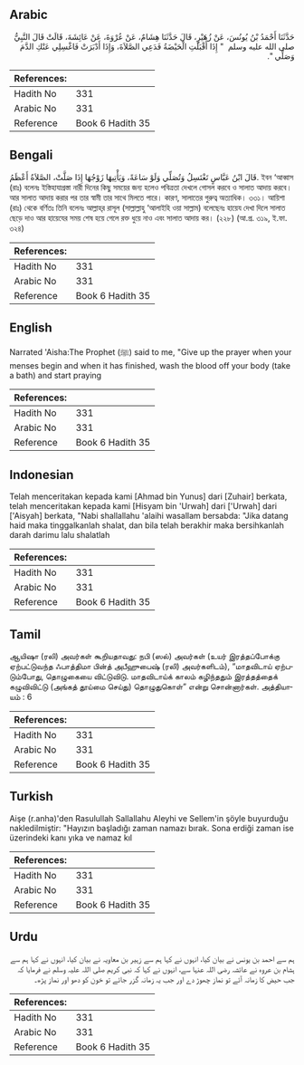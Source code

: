 ## Arabic


<div dir="rtl" lang="ar" style={{fontSize:'larger',backgroundColor:'#f8f9fa',padding:20}}>
حَدَّثَنَا أَحْمَدُ بْنُ يُونُسَ، عَنْ زُهَيْرٍ، قَالَ حَدَّثَنَا هِشَامٌ، عَنْ عُرْوَةَ، عَنْ عَائِشَةَ، قَالَتْ قَالَ النَّبِيُّ صلى الله عليه وسلم ‏ "‏ إِذَا أَقْبَلَتِ الْحَيْضَةُ فَدَعِي الصَّلاَةَ، وَإِذَا أَدْبَرَتْ فَاغْسِلِي عَنْكِ الدَّمَ وَصَلِّي ‏"‏‏.‏
</div>
<div style={{backgroundColor:'#f8f9fa',padding:20, marginBottom: 10}}><table> <thead> <tr> <th>References:</th> <th></th> </tr> </thead> <tbody><tr><td>Hadith No</td><td>331</td></tr><tr><td>Arabic No</td><td>331</td></tr><tr><td>Reference</td><td>Book 6 Hadith 35</td></tr></tbody></table></div>

## Bengali


<div dir="ltr" lang="bn" style={{fontSize:'larger',backgroundColor:'#f8f9fa',padding:20}}>
قَالَ ابْنُ عَبَّاسٍ تَغْتَسِلُ وَتُصَلِّي وَلَوْ سَاعَةً، وَيَأْتِيهَا زَوْجُهَا إِذَا صَلَّتْ، الصَّلاَةُ أَعْظَمُ. ইবন ‘আব্বাস (রাঃ) বলেনঃ ইস্তিহাযাগ্রস্তা নারী দিনের কিছু সময়ের জন্য হলেও পবিত্রতা দেখলে গোসল করবে ও সালাত আদায় করবে। আর সালাত আদায় করার পর তার স্বামী তার সাথে মিলতে পারে। কারণ, সালাতের গুরুত্ব অত্যাধিক। ৩৩১। আয়িশা (রাঃ) থেকে বর্ণিতঃ তিনি বলেনঃ আল্লাহ্‌র রাসূল (সাল্লাল্লাহু ‘আলাইহি ওয়া সাল্লাম) বলেছেনঃ হায়েয দেখা দিলে সালাত ছেড়ে দাও আর হায়েযের সময় শেষ হয়ে গেলে রক্ত ধুয়ে নাও এবং সালাত আদায় কর। (২২৮) (আ.প্র. ৩১৯, ই.ফা. ৩২৪)
</div>
<div style={{backgroundColor:'#f8f9fa',padding:20, marginBottom: 10}}><table> <thead> <tr> <th>References:</th> <th></th> </tr> </thead> <tbody><tr><td>Hadith No</td><td>331</td></tr><tr><td>Arabic No</td><td>331</td></tr><tr><td>Reference</td><td>Book 6 Hadith 35</td></tr></tbody></table></div>

## English


<div dir="ltr" lang="en" style={{fontSize:'larger',backgroundColor:'#f8f9fa',padding:20}}>
Narrated 'Aisha:The Prophet (ﷺ) said to me, "Give up the prayer when your menses begin and when it has finished, wash the blood off your body (take a bath) and start praying
</div>
<div style={{backgroundColor:'#f8f9fa',padding:20, marginBottom: 10}}><table> <thead> <tr> <th>References:</th> <th></th> </tr> </thead> <tbody><tr><td>Hadith No</td><td>331</td></tr><tr><td>Arabic No</td><td>331</td></tr><tr><td>Reference</td><td>Book 6 Hadith 35</td></tr></tbody></table></div>

## Indonesian


<div dir="ltr" lang="id" style={{fontSize:'larger',backgroundColor:'#f8f9fa',padding:20}}>
Telah menceritakan kepada kami [Ahmad bin Yunus] dari [Zuhair] berkata, telah menceritakan kepada kami [Hisyam bin 'Urwah] dari ['Urwah] dari ['Aisyah] berkata, "Nabi shallallahu 'alaihi wasallam bersabda: "Jika datang haid maka tinggalkanlah shalat, dan bila telah berakhir maka bersihkanlah darah darimu lalu shalatlah
</div>
<div style={{backgroundColor:'#f8f9fa',padding:20, marginBottom: 10}}><table> <thead> <tr> <th>References:</th> <th></th> </tr> </thead> <tbody><tr><td>Hadith No</td><td>331</td></tr><tr><td>Arabic No</td><td>331</td></tr><tr><td>Reference</td><td>Book 6 Hadith 35</td></tr></tbody></table></div>

## Tamil


<div dir="ltr" lang="ta" style={{fontSize:'larger',backgroundColor:'#f8f9fa',padding:20}}>
ஆயிஷா (ரலி) அவர்கள் கூறியதாவது: நபி (ஸல்) அவர்கள் (உயர் இரத்தப்போக்கு ஏற்பட்டுவந்த ஃபாத்திமா பின்த் அபீஹுபைஷ் (ரலி) அவர்களிடம்), “மாதவிடாய் ஏற்படும்போது, தொழுகையை விட்டுவிடு. மாதவிடாய்க் காலம் கழிந்ததும் இரத்தத்தைக் கழுவிவிட்டு (அங்கத் தூய்மை செய்து) தொழுதுகொள்” என்று சொன்னார்கள். அத்தியாயம் : 6
</div>
<div style={{backgroundColor:'#f8f9fa',padding:20, marginBottom: 10}}><table> <thead> <tr> <th>References:</th> <th></th> </tr> </thead> <tbody><tr><td>Hadith No</td><td>331</td></tr><tr><td>Arabic No</td><td>331</td></tr><tr><td>Reference</td><td>Book 6 Hadith 35</td></tr></tbody></table></div>

## Turkish


<div dir="ltr" lang="tr" style={{fontSize:'larger',backgroundColor:'#f8f9fa',padding:20}}>
Aişe (r.anha)'den Rasulullah Sallallahu Aleyhi ve Sellem'in şöyle buyurduğu nakledilmiştir: "Hayızın başladığı zaman namazı bırak. Sona erdiği zaman ise üzerindeki kanı yıka ve namaz kıl
</div>
<div style={{backgroundColor:'#f8f9fa',padding:20, marginBottom: 10}}><table> <thead> <tr> <th>References:</th> <th></th> </tr> </thead> <tbody><tr><td>Hadith No</td><td>331</td></tr><tr><td>Arabic No</td><td>331</td></tr><tr><td>Reference</td><td>Book 6 Hadith 35</td></tr></tbody></table></div>

## Urdu


<div dir="rtl" lang="ur" style={{fontSize:'larger',backgroundColor:'#f8f9fa',padding:20}}>
ہم سے احمد بن یونس نے بیان کیا، انہوں نے کہا ہم سے زہیر بن معاویہ نے بیان کیا، انہوں نے کہا ہم سے ہشام بن عروہ نے عائشہ رضی اللہ عنہا سے، انہوں نے کہا کہ نبی کریم صلی اللہ علیہ وسلم نے فرمایا کہ جب حیض کا زمانہ آئے تو نماز چھوڑ دے اور جب یہ زمانہ گزر جائے تو خون کو دھو اور نماز پڑھ۔
</div>
<div style={{backgroundColor:'#f8f9fa',padding:20, marginBottom: 10}}><table> <thead> <tr> <th>References:</th> <th></th> </tr> </thead> <tbody><tr><td>Hadith No</td><td>331</td></tr><tr><td>Arabic No</td><td>331</td></tr><tr><td>Reference</td><td>Book 6 Hadith 35</td></tr></tbody></table></div>